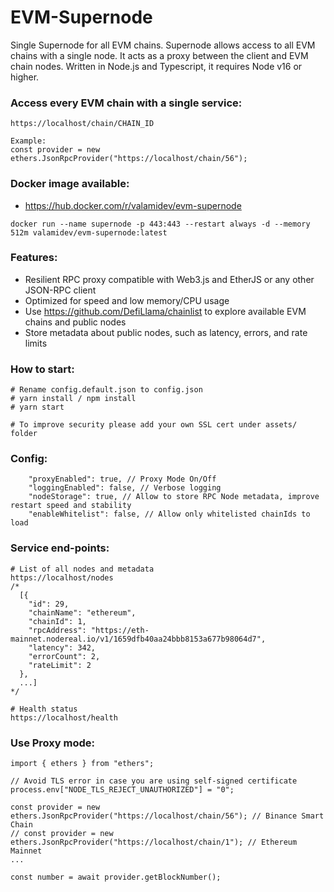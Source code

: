 # EVM-Supernode

Single Supernode for all EVM chains. Supernode allows access to all EVM chains with a single node. It acts as a proxy between the client and EVM chain nodes. Written in Node.js and Typescript, it requires Node v16 or higher.

### Access every EVM chain with a single service:

```
https://localhost/chain/CHAIN_ID

Example:
const provider = new ethers.JsonRpcProvider("https://localhost/chain/56");
```

### Docker image available:

- https://hub.docker.com/r/valamidev/evm-supernode

```
docker run --name supernode -p 443:443 --restart always -d --memory 512m valamidev/evm-supernode:latest
```

### Features:

- Resilient RPC proxy compatible with Web3.js and EtherJS or any other JSON-RPC client
- Optimized for speed and low memory/CPU usage
- Use https://github.com/DefiLlama/chainlist to explore available EVM chains and public nodes
- Store metadata about public nodes, such as latency, errors, and rate limits

### How to start:

```
# Rename config.default.json to config.json
# yarn install / npm install
# yarn start

# To improve security please add your own SSL cert under assets/ folder

```

### Config:

```
    "proxyEnabled": true, // Proxy Mode On/Off
    "loggingEnabled": false, // Verbose logging
    "nodeStorage": true, // Allow to store RPC Node metadata, improve restart speed and stability
    "enableWhitelist": false, // Allow only whitelisted chainIds to load
```

### Service end-points:

```
# List of all nodes and metadata
https://localhost/nodes
/*
  [{
    "id": 29,
    "chainName": "ethereum",
    "chainId": 1,
    "rpcAddress": "https://eth-mainnet.nodereal.io/v1/1659dfb40aa24bbb8153a677b98064d7",
    "latency": 342,
    "errorCount": 2,
    "rateLimit": 2
  },
  ...]
*/

# Health status
https://localhost/health

```

### Use Proxy mode:

```
import { ethers } from "ethers";

// Avoid TLS error in case you are using self-signed certificate
process.env["NODE_TLS_REJECT_UNAUTHORIZED"] = "0";

const provider = new ethers.JsonRpcProvider("https://localhost/chain/56"); // Binance Smart Chain
// const provider = new ethers.JsonRpcProvider("https://localhost/chain/1"); // Ethereum Mainnet
...

const number = await provider.getBlockNumber();

```
